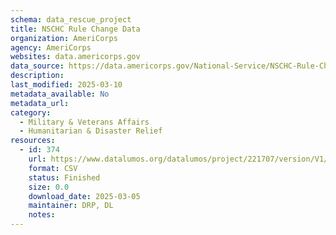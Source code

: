 ```yaml
---
schema: data_rescue_project 
title: NSCHC Rule Change Data
organization: AmeriCorps
agency: AmeriCorps
websites: data.americorps.gov
data_source: https://data.americorps.gov/National-Service/NSCHC-Rule-Change-Data/izv6-as2d
description: 
last_modified: 2025-03-10
metadata_available: No
metadata_url: 
category:
  - Military & Veterans Affairs 
  - Humanitarian & Disaster Relief 
resources:
  - id: 374
    url: https://www.datalumos.org/datalumos/project/221707/version/V1/view
    format: CSV
    status: Finished
    size: 0.0
    download_date: 2025-03-05
    maintainer: DRP, DL
    notes: 
---
```

